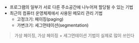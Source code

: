 - 프로그램의 일부가 서로 다른 주소공간에 나누어져 할당될 수 있는 기법
- 최근의 컴퓨터 운영체제에서 사용된 메모리 관리 기법
	- 고정크기: 페이징(paging)
	- 가변크기: 세그먼테이션(segmentation)

> 가상 페이징, 가상 페이징 + 세그먼테이션 기법이 실제로 많이 쓰인다